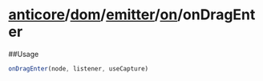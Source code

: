 # [anticore](../../../../../../#reference)/[dom](../../../#reference)/[emitter](../../#reference)/[on](../#reference)/<a name="reference">onDragEnter</a>

##Usage

```js
onDragEnter(node, listener, useCapture)
```